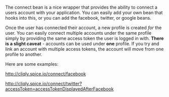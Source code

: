 The connect bean is a nice wrapper that provides the ability to connect a users account with your application. You can easily add your own bean that hooks into this, or you can add the facebook, twitter, or google beans.

Once the user has connected their account, a new profile is created *for* the user. You can easily connect multiple accounts under the same profile simply by providing the same access token the user is logged in with. **There is a slight caveat** - accounts can be used under **one** profile. If you try and link an account with multiple access tokens, the account will move from one profile to another.


Here are some examples:

http://cliqly.spice.io/connect/facebook

http://cliqly.spice.io/connect/twitter?accessToken=accessTokenDisplayedAfterFacebook